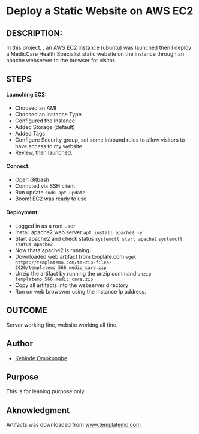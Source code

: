 # Deploy a Static Website on AWS EC2 

## DESCRIPTION: 
In this project, , an AWS EC2 instance (ubuntu) was launched then I deploy a MedicCare Health Specialist static website on the instance  through an apache webserver to the browser for visitor.


## STEPS
#### Launching EC2: 
- Choosed an AMI
- Choosed an Instance Type
- Configured the Instance
- Added Storage (default)
- Added Tags
- Configure Security group, set some inbound rules to allow visitors to have access to my website
- Review, then launched.


#### Connect:
- Open Gitbash
- Conncted via SSH client
- Run update
  ```sudo apt update ```
- Boom! EC2 was ready to use


#### Deployment:
- Logged in as a root user
- Install apache2 web server
  ```apt install apache2 -y```
- Start apache2 and check status
   ```systemctl start apache2``` ```systemctl status apache2```
- Now thata apache2 is running.
- Downloaded web artifact from tooplate.com
  ```wget https://templatemo.com/tm-zip-files-2020/templatemo_566_medic_care.zip```
- Unzip the artifact by running the unzip command
  ```unzip templatemo_566_medic_care.zip ```
- Copy all artifacts into the webserver directory
- Run on web browswer using the instance Ip address.


## OUTCOME
Server working fine, website working all fine.





## Author

- [Kehinde Omokungbe](https://www.github.com/OK-CodeClinic)

## Purpose
This is for leaning purpose only.
## Aknowledgment

Artifacts was downloaded from www.templatemo.com
